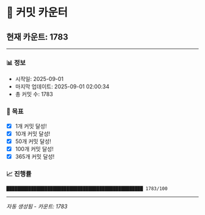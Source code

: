 # 🔢 커밋 카운터

## 현재 카운트: 1783

---

### 📊 정보
- 시작일: 2025-09-01
- 마지막 업데이트: 2025-09-01 02:00:34
- 총 커밋 수: 1783

### 🎯 목표
- [x] 1개 커밋 달성!
- [x] 10개 커밋 달성!
- [x] 50개 커밋 달성!
- [x] 100개 커밋 달성!
- [x] 365개 커밋 달성!

### 📈 진행률
```
██████████████████████████████████████████████████ 1783/100
```

---
*자동 생성됨 - 카운트: 1783*
